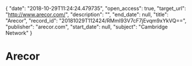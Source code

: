 {
  "date": "2018-10-29T11:24:24.479735", 
  "open_access": true, 
  "target_url": "http://www.arecor.com/", 
  "description": "", 
  "end_date": null, 
  "title": "Arecor", 
  "record_id": "20181029T112424/RMmI93V7cF7jEvqm9xYkVQ==", 
  "publisher": "arecor.com", 
  "start_date": null, 
  "subject": "Cambridge Network"
}

# Arecor

